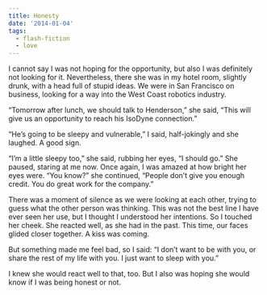 ```yaml
---
title: Honesty
date: '2014-01-04'
tags:
  - flash-fiction
  - love
---
```


I cannot say I was not hoping for the opportunity, but also I was definitely not
looking for it. Nevertheless, there she was in my hotel room, slightly drunk,
with a head full of stupid ideas. We were in San Francisco on business, looking
for a way into the West Coast robotics industry.

<!-- truncate -->

“Tomorrow after lunch, we should talk to Henderson,” she said, “This will give
us an opportunity to reach his IsoDyne connection.”

“He’s going to be sleepy and vulnerable,” I said, half-jokingly and she laughed.
A good sign.

“I’m a little sleepy too,” she said, rubbing her eyes, “I should go.” She
paused, staring at me now. Once again, I was amazed at how bright her eyes were.
“You know?” she continued, “People don’t give you enough credit. You do great
work for the company.”

There was a moment of silence as we were looking at each other, trying to guess
what the other person was thinking. This was not the best line I have ever seen
her use, but I thought I understood her intentions. So I touched her cheek. She
reacted well, as she had in the past. This time, our faces glided closer
together. A kiss was coming.

But something made me feel bad, so I said: “I don’t want to be with you, or
share the rest of my life with you. I just want to sleep with you.”

I knew she would react well to that, too. But I also was hoping she would know
if I was being honest or not.
